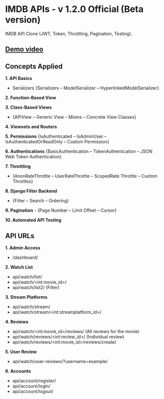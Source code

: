# IMDB APIs - v 1.2.0 Official (Beta version)
IMDB API Clone (JWT, Token, Throttling, Pagination, Testing).
## [Demo video](https://www.linkedin.com/feed/update/urn:li:activity:7068960484607033344/)

## Concepts Applied
**1. API Basics**
   - Serializers {Serializers – ModelSerializer – HyperlinkedModelSerializer}

**2. Function-Based View**

**3. Class-Based Views**
   - {APIView – Generic View – Mixins – Concrete View Classes}

**4. Viewsets and Routers**

**5. Permissions**
   {IsAuthenticated – IsAdminUser – IsAuthenticatedOrReadOnly – Custom Permission}

**6. Authentications**
   {BasicAuthentication – TokenAuthentication – JSON Web Token Authentication}

**7. Throttling**
   - {AnonRateThrottle – UserRateThrottle – ScopedRate Throttle – Custom Throttles}

**8. Django Filter Backend**
   - {Filter – Search – Ordering}

**9. Pagination**
    - {Page Number – Limit Offset – Cursor}
  
**10. Automated API Testing**

## API URLs
**1. Admin Access**
   - /dashboard/
   
**2. Watch List**
   - api/watch/list/
   - api/watch/\<int:movie_id>/
   - api/watch/list2/ (Filter)
 
**3. Stream Platforms**
   - api/watch/stream/
   - api/watch/stream/\<int:streamplatform_id>/

**4. Reviews**
   - api/watch/\<int:movie_id>/reviews/ (All reviews for the movie)
   - api/watch/reviews/\<int:review_id>/ (Individual review)
   - api/watch/reviews/\<int:movie_id>/reviews/create/

**5. User Review**
   - api/watch/user-reviews/?username=example/ 

**6. Accounts**
   - api/account/register/
   - api/account/login/
   - api/account/logout/

